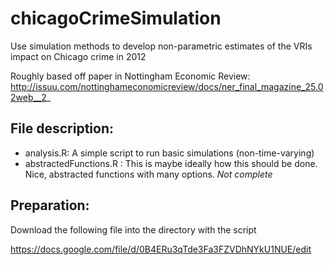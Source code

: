 # chicagoCrimeSimulation
Use simulation methods to develop non-parametric estimates of the VRIs impact on Chicago crime in 2012

Roughly based off paper in Nottingham Economic Review:
http://issuu.com/nottinghameconomicreview/docs/ner_final_magazine_25.02web__2_ 

## File description: 

- analysis.R: A simple script to run basic simulations (non-time-varying)
- abstractedFunctions.R : This is maybe ideally how this should be done. Nice, abstracted functions with many options. *Not complete*

## Preparation: 

Download the following file into the directory with the script

https://docs.google.com/file/d/0B4ERu3qTde3Fa3FZVDhNYkU1NUE/edit
